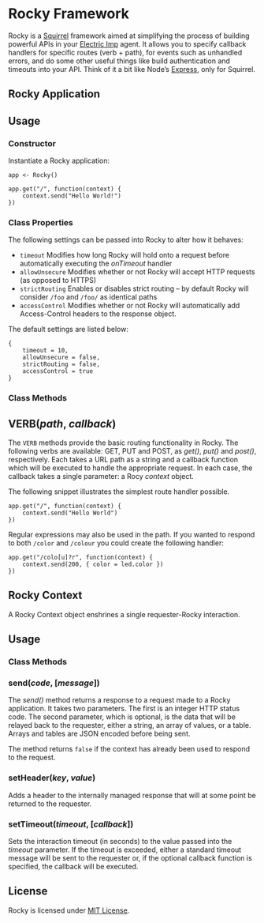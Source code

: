 # Rocky Framework

Rocky is a [Squirrel](http://squirrel-lang.org) framework aimed at simplifying the process of building powerful APIs in your [Electric Imp](http://electricimp.com) agent. It allows you to specify callback handlers for specific routes (verb + path), for events such as unhandled errors, and do some other useful things like build authentication and timeouts into your API. Think of it a bit like Node’s [Express](http://expressjs.com), only for Squirrel.

## Rocky Application

## Usage

### Constructor

Instantiate a Rocky application:

```squirrel
app <- Rocky()

app.get("/", function(context) {
	context.send("Hello World!")
})
```

### Class Properties

The following settings can be passed into Rocky to alter how it behaves:

- ```timeout``` Modifies how long Rocky will hold onto a request before automatically executing the *onTimeout* handler
- ```allowUnsecure``` Modifies whether or not Rocky will accept HTTP requests (as opposed to HTTPS)
- ```strictRouting``` Enables or disables strict routing &ndash; by default Rocky will consider `/foo` and `/foo/` as identical paths
- ```accessControl``` Modifies whether or not Rocky will automatically add Access-Control headers to the response object.

The default settings are listed below:

```squirrel
{
	timeout = 10,
	allowUnsecure = false,
	strictRouting = false,
	accessControl = true
}
```

### Class Methods

## VERB(*path*, *callback*)

The ```VERB``` methods provide the basic routing functionality in Rocky. The following verbs are available: GET, PUT and POST, as *get()*, *put()* and *post()*, respectively. Each takes a URL path as a string and a callback function which will be executed to handle the appropriate request. In each case, the callback takes a single parameter: a Rocy *context* object.

The following snippet illustrates the simplest route handler possible.

```squirrel
app.get("/", function(context) {
	context.send("Hello World")
})
```

Regular expressions may also be used in the path. If you wanted to respond to both `/color` and `/colour` you could create the following handler:

```squirrel
app.get("/colo[u]?r", function(context) {
	context.send(200, { color = led.color })
})
```

## Rocky Context

A Rocky Context object enshrines a single requester-Rocky interaction.

## Usage

### Class Methods

### send(*code*, [*message*])

The *send()* method returns a response to a request made to a Rocky application. It takes two parameters. The first is an integer HTTP status code. The second parameter, which is optional, is the data that will be relayed back to the requester, either a string, an array of values, or a table. Arrays and tables are JSON encoded before being sent.

The method returns `false` if the context has already been used to respond to the request.

### setHeader(*key*, *value*)

Adds a header to the internally managed response that will at some point be returned to the requester.

### setTimeout(*timeout*, [*callback*])

Sets the interaction timeout (in seconds) to the value passed into the *timeout* parameter. If the timeout is exceeded, either a standard timeout message will be sent to the requester or, if the optional callback function is specified, the callback will be executed. 

## License

Rocky is licensed under [MIT License](./LICENSE).
